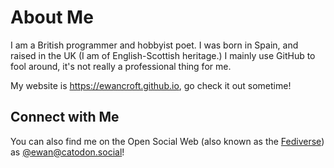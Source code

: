 # About Me

I am a British programmer and hobbyist poet. I was born in Spain, and raised in the UK (I am of English-Scottish heritage.)
I mainly use GitHub to fool around, it's not really a professional thing for me.

My website is <https://ewancroft.github.io>, go check it out sometime!

## Connect with Me

You can also find me on the Open Social Web (also known as the [Fediverse](https://fediverse.info)) as [@ewan@catodon.social](https://catodon.social/@ewan)!

